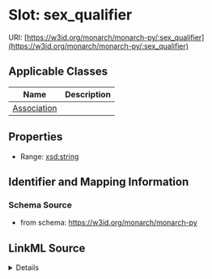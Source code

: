 # Slot: sex_qualifier

URI: [https://w3id.org/monarch/monarch-py/:sex_qualifier](https://w3id.org/monarch/monarch-py/:sex_qualifier)



<!-- no inheritance hierarchy -->




## Applicable Classes

| Name | Description |
| --- | --- |
[Association](Association.md) | 






## Properties

* Range: [xsd:string](xsd:string)







## Identifier and Mapping Information







### Schema Source


* from schema: https://w3id.org/monarch/monarch-py




## LinkML Source

<details>
```yaml
name: sex_qualifier
from_schema: https://w3id.org/monarch/monarch-py
rank: 1000
alias: sex_qualifier
domain_of:
- Association
range: string

```
</details>